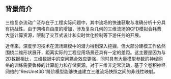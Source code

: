 ## 背景简介
三维复杂流动广泛存在于工程实际问题中，其中流场的快速获取与准确分析十分具有挑战性。由于网格自由度的增加，涉及复杂几何的三维流场的CFD模拟会耗费大量计算资源，限制了交互式设计和实时优化控制等下游任务的开展。

近年来，深度学习技术在流场建模中的潜力得到深入挖掘，但大部分建模工作依然围绕二维形状展开，距离实际的工程应用场景还具有一定的差距。这主要是因为与2D数据相比，三维数据中的空间耦合效应更强，同时具有大量模型参数的神经网络的训练需要鲁棒的计算能力和存储资源。对于三维非定常流动，基于全卷积神经网络的“ResUnet3D”降阶模型能够快速建立三维流场快照之间的非线性映射。
